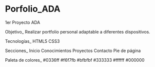 # Porfolio_ADA

1er Proyecto ADA

Objetivo_
Realizar portfolio personal adaptable a diferentes dispositivos.

Tecnologías_
HTML5
CSS3

Secciones_
Inicio
Conocimientos
Proyectos
Contacto
Pie de página

Paleta de colores_
#0336ff
#f6f7fb
#bfbfbf
#333333
#ffffff
#000000
